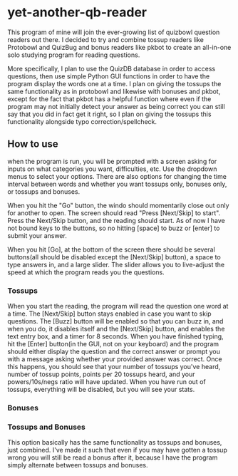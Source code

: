 # yet-another-qb-reader
This program of mine will join the ever-growing list of quizbowl question readers out there. I decided to try and combine tossup readers like Protobowl and QuizBug and bonus readers like pkbot to create an all-in-one solo studying program for reading questions. 

More specifically, I plan to use the QuizDB database in order to access questions, then use simple Python GUI functions in order to have the program display the words one at a time. I plan on giving the tossups the same functionality as in protobowl and likewise with bonuses and pkbot, except for the fact that pkbot has a helpful function where even if the program may not initially detect your answer as being correct you can still say that you did in fact get it right, so I plan on giving the tossups this functionality alongside typo correction/spellcheck. 
## How to use
when the program is run, you will be prompted with a screen asking for inputs on what categories you want, difficulties, etc. Use the dropdown menus to select your options. There are also options for changing the time interval between words and whether you want tossups only, bonuses only, or tossups and bonuses. 

When you hit the "Go" button, the windo should momentarily close out only for another to open. The screen should read "Press [Next/Skip] to start". Press the Next/Skip button, and the reading should start. As of now I have not bound keys to the buttons, so no hitting [space] to buzz or [enter] to submit your answer. 

When you hit [Go], at the bottom of the screen there should be several buttons(all should be disabled except the [Next/Skip] button), a space to type answers in, and a large slider. The slider allows you to live-adjust the speed at which the program reads you the questions. 

### Tossups
When you start the reading, the program will read the question one word at a time. The [Next/Skip] button stays enabled in case you want to skip questions. The [Buzz] button will be enabled so that you can buzz in, and when you do, it disables itself and the [Next/Skip] button, and enables the text entry box, and a timer for 8 seconds. When you have finished typing, hit the [Enter] button(in the GUI, not on your keyboard) and the program should either display the question and the correct answer or prompt you with a message asking whether your provided answer was correct. Once this happens, you should see that your number of tossups you've heard, number of tossup points, points per 20 tossups heard, and your powers/10s/negs ratio will have updated. When you have run out of tossups, everything will be disabled, but you will see your stats. 
### Bonuses

### Tossups and Bonuses
This option basically has the same functionality as tossups and bonuses, just combined. I've made it such that even if you may have gotten a tossup wrong you will still be read a bonus after it, because I have the program simply alternate between tossups and bonuses. 
